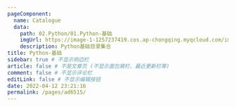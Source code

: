 ```yaml
---
pageComponent: 
  name: Catalogue
  data: 
    path: 02.Python/01.Python-基础
    imgUrl: https://image-1-1257237419.cos.ap-chongqing.myqcloud.com/img/guideline.png
    description: Python基础目录集合
title: Python-基础
sidebar: true # 不显示侧边栏
article: false # 不是文章页 (不显示面包屑栏、最近更新栏等)
comment: false # 不显示评论栏
editLink: false # 不显示编辑按钮
date: 2022-04-12 23:21:16
permalink: /pages/ad6515/
---
```

